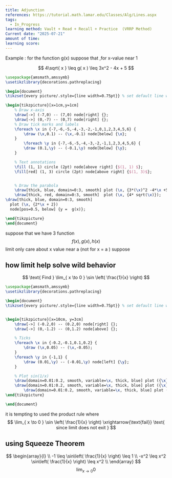 ```yaml
---
title: Adjunction
references: https://tutorial.math.lamar.edu/Classes/Alg/Lines.aspx
tags:
  - In_Progress
learning method: Vault + Read + Recall + Practice  (VRRP Method)
Current date: "2025-07-21"
amount of time: 
learning score:
---
```

Example : for the function g(x) suppose that ,for x-value near 1  

$$
4\sqrt{ x  }  \leq g( x ) \leq 3x^2  - 4x  +  5
$$
```tikz
\usepackage{amsmath,amssymb}
\usetikzlibrary{decorations.pathreplacing}

\begin{document}
\tikzset{every picture/.style={line width=0.75pt}} % set default line width

\begin{tikzpicture}[x=1cm,y=1cm]
    % Draw x-axis
    \draw[->] (-7,0) -- (7,0) node[right] {};
    \draw[->] (0,-7) -- (0,7) node[right] {};
    % Draw tick marks and labels
    \foreach \x in {-7,-6,-5,-4,-3,-2,-1,0,1,2,3,4,5,6} {
        \draw (\x,0.1) -- (\x,-0.1) node[below] {\x};
    }
        \foreach \y in {-7,-6,-5,-4,-3,-2,-1,1,2,3,4,5,6} {
        \draw (0.1,\y) -- (-0.1,\y) node[below] {\y};
    }

    % Text annotations  
    \fill (1, 1) circle (2pt) node[above right] {$(1, 1) $};
    \fill[red] (1, 3) circle (2pt) node[above right] {$(1, 3)$};


    % Draw the parabola
    \draw[thick, blue, domain=0:3, smooth] plot (\x, {3*(\x)^2 -4*\x +5});
    \draw[thick, red, domain=0:3, smooth]  plot (\x, {4* sqrt(\x)});  
\draw[thick, blue, domain=0:3, smooth] 
  plot (\x, {2*\x + 2}) 
  node[pos=0.5, below] {y =  g(x)};

\end{tikzpicture}
\end{document}
``` 



suppose that we have 3 function  $$
f(x) , g( x) , h(x )
$$
limit only care about x value near a (not for x = a ) suppose 

## how  limit help solve wild behavior 


$$
\text{ Find }  \lim_{ x \to 0 }  \sin \left( \frac{1}{x} \right) 
$$


```tikz
\usepackage{amsmath,amssymb}
\usetikzlibrary{decorations.pathreplacing}

\begin{document}
\tikzset{every picture/.style={line width=0.75pt}} % set default line width


\begin{tikzpicture}[x=10cm, y=3cm]
    \draw[->] (-0.2,0) -- (0.2,0) node[right] {};
    \draw[->] (0,-1.2) -- (0,1.2) node[above] {};

    % Ticks
    \foreach \x in {-0.2,-0.1,0.1,0.2} {
        \draw (\x,0.05) -- (\x,-0.05);
    }
    \foreach \y in {-1,1} {
        \draw (0.01,\y) -- (-0.01,\y) node[left] {\y};
    }

    % Plot sin(1/x)
    \draw[domain=0.01:0.2, smooth, variable=\x, thick, blue] plot ({\x},{sin(1/\x r)});
    \draw[domain=0.01:0.2, smooth, variable=\x, thick, blue] plot ({\x},{sin(1/\x r)});
        \draw[domain=0.01:0.2, smooth, variable=\x, thick, blue] plot ({\x},{sin(1/\x r)});
\end{tikzpicture}

\end{document}


```



it is tempting to used the product rule where 
$$
 \lim_{ x \to 0 }  \sin \left( \frac{1}{x} \right) \xrightarrow{\text{fail}} \text{ since limit does not exit }  
$$
## using Squeeze  Theorem 
$$
\begin{array}{l}  \\
-1 \leq \sin\left( \frac{1}{x} \right)   \leq   1   \\
-x^2 \leq x^2 \sin\left( \frac{1}{x} \right)  \leq x^2  \\
\end{array}
$$
$$
\lim_{ x \to 0 }     0 
$$